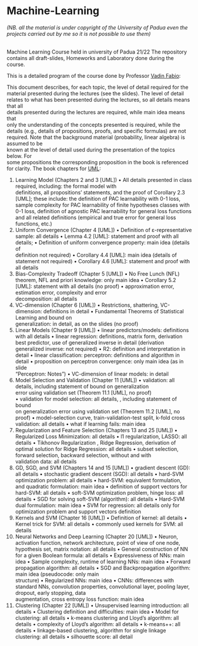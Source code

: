 # Machine-Learning
###### (NB. all the material is under copyright of the University of Padua even the projects carried out by me so it is not possible to use them)
Machine Learning Course held in university of Padua 21/22
The repository contains all draft-slides, Homeworks and Laboratory done during the course.



This is a detailed program of the course done by Professor [Vadin Fabio](https://www.dei.unipd.it/~vandinfa/):

This	 document	 describes,	 for	 each	 topic, the	 level	 of	 detail	 required	 for	 the	
material	presented	during	the	lectures	(see	the	slides).	The	level	of	detail	relates
to	 what	 has	 been	 presented	 during	 the	 lectures,	 so	 all	 details	 means	 that	 all	
details presented	 during	 the	lectures	are required, while	main	idea means	 that	
only	 the	understanding	of	 the	concepts	presented	is	required,	while	 the	details	
(e.g.,	details	of	propositions,	proofs,	and	specific	formulas)	are	not	required.
Note	that	the	background	material	(probability,	linear	algebra)	is	assumed	to	be	
known	at	the	level	of	detail	used	during	the	presentation	of	the topics below. For	
some	 propositions	 the	 corresponding	 proposition	in	 the	 book	is	 referenced	for	
clarity. The	book	chapters	for	[UML](https://www.cs.huji.ac.il/~shais/UnderstandingMachineLearning/copy.html):

1. Learning	Model (Chapters	2	and	3	[UML])
• All	details presented	in	 class	 required,	including:	the	 formal	model	 with	
definitions,	 all propositions’	 statements, and	 the	 proof	 of	 Corollary	 2.3	
[UML];	 these	 include:	 the	 definition	 of	 PAC	 learnability	 with	 0-1	 loss,	
sample	 complexity	 for	 PAC	learnability	 of	 finite	 hypotheses	 classes	with	
0-1	loss,	definition	of	agnostic	PAC	learnability	for	general	loss	functions
and	 all	 related	 definitions	 (empirical	 and	 true	 error	 for	 general	 loss	
functions,	etc.)
2. Uniform	Convergence (Chapter	4	[UML])
• Definition	of	ε-representative	sample:	all	details
• Lemma 4.2	[UML]:	statement	and	proof	with	all	details;
• Definition	of	uniform	convergence	property:	main	idea (details	of	
definition	not	required)
• Corollary	4.4	[UML]:	main	idea (details	of	statement	not	required)
• Corollary	4.6	[UML]: statement	and	proof	with all	details	
3. Bias-Complexity	Tradeoff (Chapter	5	[UML])
• No	Free	Lunch	(NFL)	theorem,	NFL	and	priori	knowledge:	only	main	idea
• Corollary	5.2	[UML]:	statement	with	all	details (no	proof)
• approximation	error, estimation	error,	complexity	and	error	
decomposition:	 all details
4. VC-dimension (Chapter	6	[UML])
• Restrictions,		shattering,	VC-dimension:	definitions	in	detail
• Fundamental	Theorems	of	Statistical	Learning	and	bound	on	
generalization: in	detail,	as	on	the	slides	(no	proof)
5. Linear	Models (Chapter	9	[UML])
• linear	predictors/models:	definitions	with	all	details
• linear	regression:	definitions,	matrix	form,	derivation	best	predictor,	use	
of	generalized	inverse	in	detail (derivation generalized	inverse:	not	
required)
• R2:	definition	and	interpretation	in	detail
• linear classification: perceptron:	definitions	and	algorithm	in	detail
• proposition	on	perceptron	convergence:	only	main	idea (as	in	slide	
“Perceptron:	Notes”)
• VC-dimension	of	linear	models:	in	detail
6. Model	Selection	and	Validation (Chapter	11	[UML])
• validation:	all	details,	including	statement	of	bound	on	generalization	
error	using	validation	set (Theorem	11.1	[UML],	no	proof)	
• validation	for	model	selection:	all	details,	,	including	statement	of	bound	
on	generalization	error	using	validation	set	(Theorem	11.2	[UML],	no	
proof)
• model-selection	curve,	train-validation-test	split,	k-fold	cross	validation:	
all	details
• what	if	learning	fails:	main	idea
7. Regularization	and	Feature	Selection (Chapters 13	and	25	[UML])
• Regularized	Loss	Minimization:	all	details
• l1 regularization,	LASSO:	all details
• Tikhonov	Regularization	,	Ridge	Regression,	derivation	of	optimal	
solution for	Ridge	Regression:	all	details
• subset	selection,	forward	selection,	backward	selection,	without	and	with	
validation	data:	all	details
8. GD,	SGD,	and	SVM (Chapters	14	and	15	[UML])
• gradient	descent	(GD):	all	details
• stochastic	gradient	descent	(SGD):	all	details
• hard-SVM	optimization	problem:	all	details
• hard-SVM: equivalent	formulation,	and quadratic	formulation:	main	idea
• definition of	support	vectors	for	hard-SVM:	all	details
• soft-SVM	optimization	problem,	hinge	loss:	all	details
• SGD	for	solving	soft-SVM	(algorithm):	all	details
• Hard-SVM	dual	formulation:	main	idea
• SVM	for	regression:	all	details only	for	optimization	problem	and	support	
vectors	definition
9. Kernels	and	SVM	(Chapter	16	[UML])
• Definition	of	kernel:	all	details
• Kernel	trick	for	SVM:	all	details
• commonly	used	kernels	for	SVM:	all	details
10. Neural	Networks and	Deep	Learning (Chapter	20 [UML])
• Neuron,	activation	function,	network	architecture,	point	of	view	of	one	
node,	hypothesis	set,	matrix	notation:	all	details
• General	construction	of	NN	for	a	given	Boolean	formula:	all	details
• Expressiveness of	NNs: main	idea
• Sample	complexity,	runtime	of	learning	NNs:	main	idea
• Forward propagation	algorithm:	all	details
• SGD	and	Backpropagation	algorithm:	main	idea (pseudocode:	only	main	
structure)
• Regularized	NNs:	main	idea
• CNNs:	differences with	standard	NNs,	convolution	properties,	
convolutional	layer,	pooling	layer,	dropout,	early	stopping,	data	
augmentation,	cross	entropy	loss	function:	main	idea
11. Clustering (Chapter	22	[UML])
• Unsupervised	learning	introduction:	all	details
• Clustering definition	and	difficulties:	main	idea
• Model	for	clustering:	all	details
• k-means	clustering and	Lloyd’s	algorithm:	all	details
• complexity	of	Lloyd’s	algorithm:	all	details
• k-means++:	all	details
• linkage-based	clustering,	algorithm	for	single	linkage	clustering:	all	
details
• silhouette	score:	all	detail
